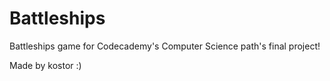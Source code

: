 # Battleships
Battleships game for Codecademy's Computer Science path's final project!

Made by kostor :)
